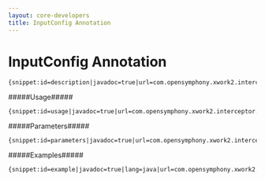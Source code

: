 ```yaml
---
layout: core-developers
title: InputConfig Annotation
---
```


# InputConfig Annotation


~~~~~~~
{snippet:id=description|javadoc=true|url=com.opensymphony.xwork2.interceptor.annotations.InputConfig}
~~~~~~~

#####Usage#####



~~~~~~~
{snippet:id=usage|javadoc=true|url=com.opensymphony.xwork2.interceptor.annotations.InputConfig}
~~~~~~~

#####Parameters#####



~~~~~~~
{snippet:id=parameters|javadoc=true|url=com.opensymphony.xwork2.interceptor.annotations.InputConfig}
~~~~~~~

#####Examples#####



~~~~~~~
{snippet:id=example|javadoc=true|lang=java|url=com.opensymphony.xwork2.interceptor.annotations.InputConfig}
~~~~~~~
